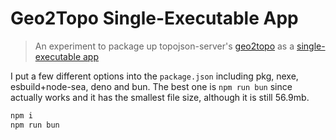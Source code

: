 Geo2Topo Single-Executable App
===

> An experiment to package up topojson-server's [geo2topo](https://github.com/topojson/topojson-server) as a [single-executable app](https://nodejs.org/api/single-executable-applications.html)

I put a few different options into the `package.json` including pkg, nexe, esbuild+node-sea, deno and bun. The best one is `npm run bun` since actually works and it has the smallest file size, although it is still 56.9mb. 

```sh
npm i
npm run bun
```
